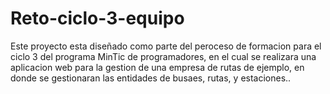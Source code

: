 # Reto-ciclo-3-equipo

Este proyecto esta diseñado como parte del peroceso de formacion para el ciclo 3 del programa MinTic de programadores,
en el cual se realizara una aplicacion web para la gestion de una empresa de rutas de ejemplo, en donde se gestionaran
las entidades de busaes, rutas, y estaciones..
